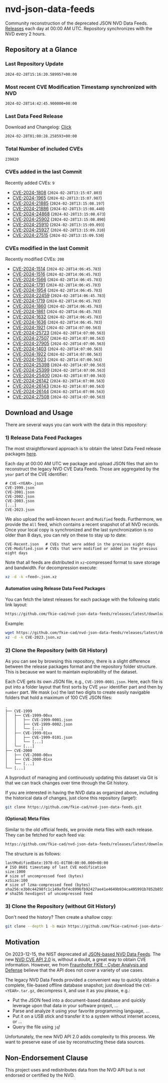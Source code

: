 # nvd-json-data-feeds

Community reconstruction of the deprecated JSON NVD Data Feeds. 
[Releases](https://github.com/fkie-cad/nvd-json-data-feeds/releases/latest) each day at 00:00 AM UTC.
Repository synchronizes with the NVD every 2 hours.

## Repository at a Glance

### Last Repository Update

```plain
2024-02-28T15:16:20.589957+00:00
```

### Most recent CVE Modification Timestamp synchronized with NVD

```plain
2024-02-28T14:42:45.900000+00:00
```

### Last Data Feed Release

Download and Changelog: [Click](https://github.com/fkie-cad/nvd-json-data-feeds/releases/latest)

```plain
2024-02-28T01:00:28.258593+00:00
```

### Total Number of included CVEs

```plain
239820
```

### CVEs added in the last Commit

Recently added CVEs: `9`

* [CVE-2024-1808](CVE-2024/CVE-2024-18xx/CVE-2024-1808.json) (`2024-02-28T13:15:07.803`)
* [CVE-2024-1965](CVE-2024/CVE-2024-19xx/CVE-2024-1965.json) (`2024-02-28T13:15:07.987`)
* [CVE-2024-21885](CVE-2024/CVE-2024-218xx/CVE-2024-21885.json) (`2024-02-28T13:15:08.197`)
* [CVE-2024-21886](CVE-2024/CVE-2024-218xx/CVE-2024-21886.json) (`2024-02-28T13:15:08.440`)
* [CVE-2024-24868](CVE-2024/CVE-2024-248xx/CVE-2024-24868.json) (`2024-02-28T13:15:08.673`)
* [CVE-2024-25902](CVE-2024/CVE-2024-259xx/CVE-2024-25902.json) (`2024-02-28T13:15:08.890`)
* [CVE-2024-25910](CVE-2024/CVE-2024-259xx/CVE-2024-25910.json) (`2024-02-28T13:15:09.093`)
* [CVE-2024-25927](CVE-2024/CVE-2024-259xx/CVE-2024-25927.json) (`2024-02-28T13:15:09.310`)
* [CVE-2024-27515](CVE-2024/CVE-2024-275xx/CVE-2024-27515.json) (`2024-02-28T13:15:09.530`)


### CVEs modified in the last Commit

Recently modified CVEs: `208`

* [CVE-2024-1514](CVE-2024/CVE-2024-15xx/CVE-2024-1514.json) (`2024-02-28T14:06:45.783`)
* [CVE-2024-1516](CVE-2024/CVE-2024-15xx/CVE-2024-1516.json) (`2024-02-28T14:06:45.783`)
* [CVE-2024-1566](CVE-2024/CVE-2024-15xx/CVE-2024-1566.json) (`2024-02-28T14:06:45.783`)
* [CVE-2024-1791](CVE-2024/CVE-2024-17xx/CVE-2024-1791.json) (`2024-02-28T14:06:45.783`)
* [CVE-2024-1954](CVE-2024/CVE-2024-19xx/CVE-2024-1954.json) (`2024-02-28T14:06:45.783`)
* [CVE-2024-22459](CVE-2024/CVE-2024-224xx/CVE-2024-22459.json) (`2024-02-28T14:06:45.783`)
* [CVE-2024-1719](CVE-2024/CVE-2024-17xx/CVE-2024-1719.json) (`2024-02-28T14:06:45.783`)
* [CVE-2024-1860](CVE-2024/CVE-2024-18xx/CVE-2024-1860.json) (`2024-02-28T14:06:45.783`)
* [CVE-2024-1861](CVE-2024/CVE-2024-18xx/CVE-2024-1861.json) (`2024-02-28T14:06:45.783`)
* [CVE-2024-1632](CVE-2024/CVE-2024-16xx/CVE-2024-1632.json) (`2024-02-28T14:06:45.783`)
* [CVE-2024-1636](CVE-2024/CVE-2024-16xx/CVE-2024-1636.json) (`2024-02-28T14:06:45.783`)
* [CVE-2024-1921](CVE-2024/CVE-2024-19xx/CVE-2024-1921.json) (`2024-02-28T14:07:00.563`)
* [CVE-2024-25723](CVE-2024/CVE-2024-257xx/CVE-2024-25723.json) (`2024-02-28T14:07:00.563`)
* [CVE-2024-27507](CVE-2024/CVE-2024-275xx/CVE-2024-27507.json) (`2024-02-28T14:07:00.563`)
* [CVE-2024-27905](CVE-2024/CVE-2024-279xx/CVE-2024-27905.json) (`2024-02-28T14:07:00.563`)
* [CVE-2024-1403](CVE-2024/CVE-2024-14xx/CVE-2024-1403.json) (`2024-02-28T14:07:00.563`)
* [CVE-2024-1922](CVE-2024/CVE-2024-19xx/CVE-2024-1922.json) (`2024-02-28T14:07:00.563`)
* [CVE-2024-1923](CVE-2024/CVE-2024-19xx/CVE-2024-1923.json) (`2024-02-28T14:07:00.563`)
* [CVE-2024-25398](CVE-2024/CVE-2024-253xx/CVE-2024-25398.json) (`2024-02-28T14:07:00.563`)
* [CVE-2024-25399](CVE-2024/CVE-2024-253xx/CVE-2024-25399.json) (`2024-02-28T14:07:00.563`)
* [CVE-2024-25400](CVE-2024/CVE-2024-254xx/CVE-2024-25400.json) (`2024-02-28T14:07:00.563`)
* [CVE-2024-26142](CVE-2024/CVE-2024-261xx/CVE-2024-26142.json) (`2024-02-28T14:07:00.563`)
* [CVE-2024-26143](CVE-2024/CVE-2024-261xx/CVE-2024-26143.json) (`2024-02-28T14:07:00.563`)
* [CVE-2024-26144](CVE-2024/CVE-2024-261xx/CVE-2024-26144.json) (`2024-02-28T14:07:00.563`)
* [CVE-2024-27508](CVE-2024/CVE-2024-275xx/CVE-2024-27508.json) (`2024-02-28T14:07:00.563`)


## Download and Usage

There are several ways you can work with the data in this repository:

### 1) Release Data Feed Packages

The most straightforward approach is to obtain the latest Data Feed release packages [here](https://github.com/fkie-cad/nvd-json-data-feeds/releases/latest).

Each day at 00:00 AM UTC we package and upload JSON files that aim to reconstruct the legacy NVD CVE Data Feeds.
Those are aggregated by the `year` part of the CVE identifier:

```
# CVE-<YEAR>.json
CVE-1999.json
CVE-2001.json
CVE-2002.json
CVE-2003.json
[...]
CVE-2023.json
```

We also upload the well-known `Recent` and `Modified` feeds.
Furthermore, we provide the `All` feed, which contains a recent snapshot of all NVD records.
Once your local copy is synchronized and the last synchronization is no older than 8 days, you can rely on these to stay up to date:

```plain
CVE-Recent.json   # CVEs that were added in the previous eight days
CVE-Modified.json # CVEs that were modified or added in the previous eight days
```

Note that all feeds are distributed in `xz`-compressed format to save storage and bandwidth.
For decompression execute:

```sh
xz -d -k <feed>.json.xz
```


#### Automation using Release Data Feed Packages

You can fetch the latest releases for each package with the following static link layout:

```sh
https://github.com/fkie-cad/nvd-json-data-feeds/releases/latest/download/CVE-<YEAR>.json.xz
```

Example:

```sh
wget https://github.com/fkie-cad/nvd-json-data-feeds/releases/latest/download/CVE-2023.json.xz
xz -d -k CVE-2023.json.xz
```



### 2) Clone the Repository (with Git History)

As you can see by browsing this repository, there is a slight difference between the release packages format and the repository folder structure.
This is because we want to maintain explorability of the dataset.

Each CVE gets its own JSON file, e.g., `CVE-1999-0001.json`.
Here, each file is put into a folder layout that first sorts by CVE `year` identifier part and then by `number` part.
We mask (`xx`) the last two digits to create easily navigable folders that hold a maximum of 100 CVE JSON files:

```plain
.
├── CVE-1999
│   ├── CVE-1999-00xx
│   │   ├── CVE-1999-0001.json
│   │   ├── CVE-1999-0002.json
│   │   └── [...]
│   ├── CVE-1999-01xx
│   │   ├── CVE-1999-0101.json
│   │   └── [...]
│   └── [...]
├── CVE-2000
│   ├── CVE-2000-00xx
│   ├── CVE-2000-01xx
│   └── [...]
└── [...]
```

A byproduct of managing and continuously updating this dataset via Git is that we can track changes over time through the Git history.

If you are interested in having the NVD data as organized above, including the historical data of changes, just clone this repository (large!):

```sh
git clone https://github.com/fkie-cad/nvd-json-data-feeds.git
```

#### (Optional) Meta Files

Similar to the old official feeds, we provide meta files with each release. They can be fetched for each feed via:

```sh
https://github.com/fkie-cad/nvd-json-data-feeds/releases/latest/download/CVE-<YEAR>.meta
```

The structure is as follows:

```plain
lastModifiedDate:1970-01-01T00:00:00.000+00:00                          # ISO 8601 timestamp of last CVE modification
size:1000                                                               # size of uncompressed feed (bytes)
xzSize:100                                                              # size of lzma-compressed feed (bytes)
sha256:e3b0c44298fc1c149afbf4c8996fb92427ae41e4649b934ca495991b7852b855 # sha256 hexdigest of uncompressed feed
```


### 3) Clone the Repository (without Git History)

Don't need the history? Then create a shallow copy:

```sh
git clone --depth 1 -b main https://github.com/fkie-cad/nvd-json-data-feeds.git
```

## Motivation

On 2023-12-15, the NIST deprecated all [JSON-based NVD Data Feeds](https://nvd.nist.gov/vuln/data-feeds#divRetirementBanner-1).
The new [NVD CVE API 2.0](https://nvd.nist.gov/developers/vulnerabilities) is, without a doubt, a great way to obtain CVE information.
However, we from [Fraunhofer FKIE - Cyber Analysis and Defense](https://www.fkie.fraunhofer.de/en/departments/cad.html) believe that the API does not cover a variety of use cases.

The legacy NVD Data Feeds provided a convenient way to quickly obtain a complete, file-based offline database snapshot; just download the `CVE-<YEAR>.tar.gz`, decompress it, and use it as you please, e.g.:

* Put the JSON feed into a document-based database and quickly leverage upon that data in your software project, ...
* Parse and analyze it using your favorite programming language, ...
* Put it on a USB stick and transfer it to a system without internet access, or ...
* Query the file using `jq`!

Unfortunately, the new NVD API 2.0 adds complexity to this process.
We want to preserve ease of use by reconstructing these data sources.

## Non-Endorsement Clause

This project uses and redistributes data from the NVD API but is not endorsed or certified by the NVD.